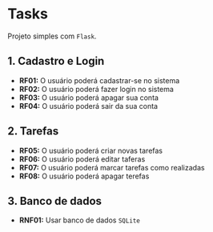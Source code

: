 # Tasks

Projeto simples com `Flask`.

## 1. Cadastro e Login

- **RF01:** O usuário poderá cadastrar-se no sistema
- **RF02:** O usuário poderá fazer login no sistema
- **RF03:** O usuário poderá apagar sua conta
- **RF04:** O usuário poderá sair da sua conta

## 2. Tarefas

- **RF05:** O usuário poderá criar novas tarefas
- **RF06:** O usuário poderá editar taferas
- **RF07:** O usuário poderá marcar tarefas como realizadas
- **RF08:** O usuário poderá apagar terefas

## 3. Banco de dados

- **RNF01:** Usar banco de dados `SQLite`
